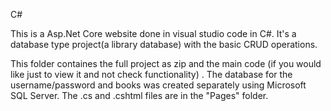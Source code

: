 C#

This is a Asp.Net Core website done in visual studio code in C#. It's a database type project(a library database) with the basic CRUD operations.

This folder containes the full project as zip and the main code (if you would like just to view it and not check functionality) .
The database for the username/password and books was created separately using Microsoft SQL Server. The .cs and .cshtml files are in the "Pages" folder.

